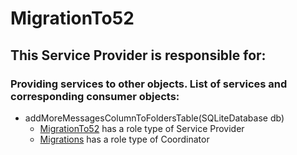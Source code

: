 # MigrationTo52
## This Service Provider is responsible for:
### Providing services to other objects. List of services and corresponding consumer objects: 
* addMoreMessagesColumnToFoldersTable(SQLiteDatabase db)
	* [MigrationTo52](../ServiceProviders/MigrationTo52.md) has a role type of Service Provider
	* [Migrations](../Coordinators/Migrations.md) has a role type of Coordinator
